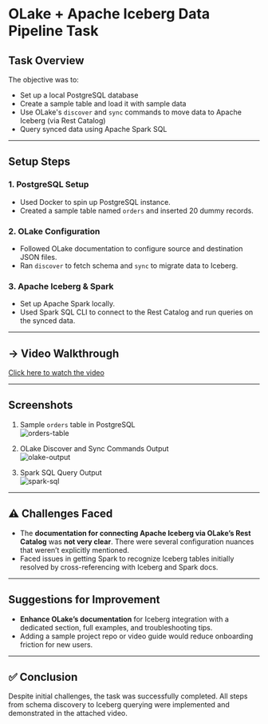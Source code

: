 # OLake + Apache Iceberg Data Pipeline Task

## Task Overview

The objective was to:
- Set up a local PostgreSQL database
- Create a sample table and load it with sample data
- Use OLake's `discover` and `sync` commands to move data to Apache Iceberg (via Rest Catalog)
- Query synced data using Apache Spark SQL

---

## Setup Steps

### 1. PostgreSQL Setup
- Used Docker to spin up PostgreSQL instance.
- Created a sample table named `orders` and inserted 20 dummy records.

### 2. OLake Configuration
- Followed OLake documentation to configure source and destination JSON files.
- Ran `discover` to fetch schema and `sync` to migrate data to Iceberg.

### 3. Apache Iceberg & Spark
- Set up Apache Spark locally.
- Used Spark SQL CLI to connect to the Rest Catalog and run queries on the synced data.

---

## -> Video Walkthrough  
[Click here to watch the video](https://drive.google.com/file/d/1k-5jsTnIyWNpy31-kgMnNWgV_yyK_4Cs/view?usp=sharing)

---

## Screenshots

1. Sample `orders` table in PostgreSQL  
   ![orders-table](https://drive.google.com/uc?export=view&id=1xFEuIP5jUAe04CWFoE98VDX_es9DISsV)

2. OLake Discover and Sync Commands Output  
   ![olake-output](https://drive.google.com/uc?export=view&id=1d7aCYIKpROXedJ33r_foFa828K1y6Nn2)

3. Spark SQL Query Output  
   ![spark-sql](https://drive.google.com/uc?export=view&id=1MHoh-IioZi4VLpbHF0GC9M2iFTNR4xSF)


---

## ⚠️ Challenges Faced

- The **documentation for connecting Apache Iceberg via OLake’s Rest Catalog** was **not very clear**. There were several configuration nuances that weren’t explicitly mentioned.
- Faced issues in getting Spark to recognize Iceberg tables initially resolved by cross-referencing with Iceberg and Spark docs.

---

## Suggestions for Improvement

- **Enhance OLake’s documentation** for Iceberg integration with a dedicated section, full examples, and troubleshooting tips.
- Adding a sample project repo or video guide would reduce onboarding friction for new users.

---

## ✅ Conclusion

Despite initial challenges, the task was successfully completed. All steps from schema discovery to Iceberg querying were implemented and demonstrated in the attached video.

